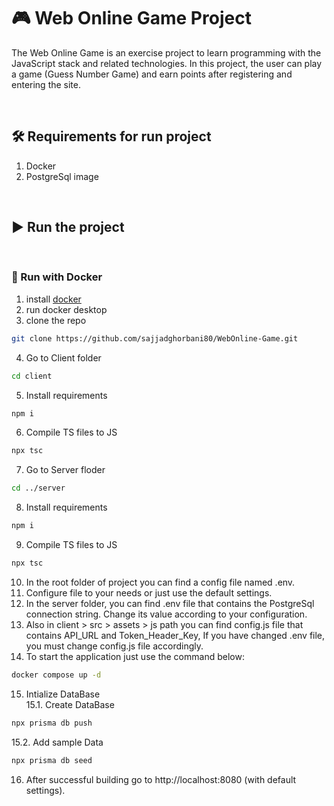 # :video_game: Web Online Game Project
The Web Online Game is an exercise project to learn programming with the JavaScript stack and related technologies. In this project, the user can play a game (Guess Number Game) and earn points after registering and entering the site.

<br>

## :hammer_and_wrench: Requirements for run project
1. Docker
2. PostgreSql image
<br>

## :arrow_forward: Run the project

<br>

### :dolphin: Run with Docker
1. install [docker](https://www.docker.com/)
2. run docker desktop
3. clone the repo 
```bash
git clone https://github.com/sajjadghorbani80/WebOnline-Game.git
```
4. Go to Client folder
```bash
cd client
```
5. Install requirements
```bash
npm i
```
6. Compile TS files to JS
```bash
npx tsc
```
7. Go to Server floder
```bash
cd ../server
```
8. Install requirements
```bash
npm i
```
9. Compile TS files to JS
```bash
npx tsc
```
10. In the root folder of project you can find a config file named .env.
11. Configure file to your needs or just use the default settings.
12. In the server folder, you can find .env file that contains the PostgreSql connection string. Change its value according to your configuration.
13. Also in client > src > assets > js path you can find config.js file that contains API_URL and Token_Header_Key, If you have changed .env file, you must change config.js file accordingly.
14. To start the application just use the command below:
```bash
docker compose up -d
```
15. Intialize DataBase <br>
15.1. Create DataBase
```bash
npx prisma db push
```
15.2. Add sample Data
```bash
npx prisma db seed
```
16. After successful building go to http://localhost:8080 (with default settings).

